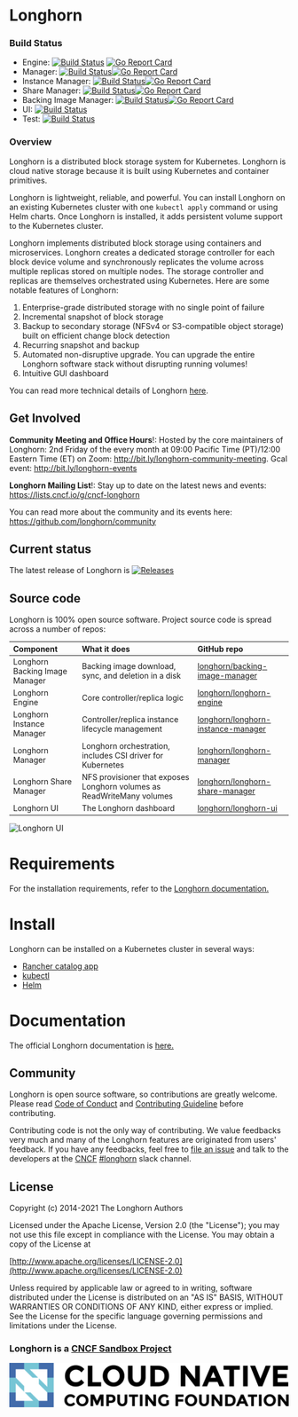 # Longhorn

### Build Status
* Engine: [![Build Status](https://drone-publish.longhorn.io/api/badges/longhorn/longhorn-engine/status.svg)](https://drone-publish.longhorn.io/longhorn/longhorn-engine) [![Go Report Card](https://goreportcard.com/badge/github.com/longhorn/longhorn-engine)](https://goreportcard.com/report/github.com/longhorn/longhorn-engine)
* Manager: [![Build Status](https://drone-publish.longhorn.io/api/badges/longhorn/longhorn-manager/status.svg)](https://drone-publish.longhorn.io/longhorn/longhorn-manager)[![Go Report Card](https://goreportcard.com/badge/github.com/longhorn/longhorn-manager)](https://goreportcard.com/report/github.com/longhorn/longhorn-manager)
* Instance Manager: [![Build Status](http://drone-publish.longhorn.io/api/badges/longhorn/longhorn-instance-manager/status.svg)](http://drone-publish.longhorn.io/longhorn/longhorn-instance-manager)[![Go Report Card](https://goreportcard.com/badge/github.com/longhorn/longhorn-instance-manager)](https://goreportcard.com/report/github.com/longhorn/longhorn-instance-manager)
* Share Manager: [![Build Status](http://drone-publish.longhorn.io/api/badges/longhorn/longhorn-share-manager/status.svg)](http://drone-publish.longhorn.io/longhorn/longhorn-share-manager)[![Go Report Card](https://goreportcard.com/badge/github.com/longhorn/longhorn-share-manager)](https://goreportcard.com/report/github.com/longhorn/longhorn-share-manager)
* Backing Image Manager: [![Build Status](http://drone-publish.longhorn.io/api/badges/longhorn/backing-image-manager/status.svg)](http://drone-publish.longhorn.io/longhorn/backing-image-manager)[![Go Report Card](https://goreportcard.com/badge/github.com/longhorn/backing-image-manager)](https://goreportcard.com/report/github.com/longhorn/backing-image-manager)
* UI: [![Build Status](https://drone-publish.longhorn.io/api/badges/longhorn/longhorn-ui/status.svg)](https://drone-publish.longhorn.io/longhorn/longhorn-ui)
* Test: [![Build Status](http://drone-publish.longhorn.io/api/badges/longhorn/longhorn-tests/status.svg)](http://drone-publish.longhorn.io/longhorn/longhorn-tests)

### Overview
Longhorn is a distributed block storage system for Kubernetes. Longhorn is cloud native storage because it is built using Kubernetes and container primitives. 

Longhorn is lightweight, reliable, and powerful. You can install Longhorn on an existing Kubernetes cluster with one `kubectl apply` command or using Helm charts. Once Longhorn is installed, it adds persistent volume support to the Kubernetes cluster.

Longhorn implements distributed block storage using containers and microservices. Longhorn creates a dedicated storage controller for each block device volume and synchronously replicates the volume across multiple replicas stored on multiple nodes. The storage controller and replicas are themselves orchestrated using Kubernetes. Here are some notable features of Longhorn:

1. Enterprise-grade distributed storage with no single point of failure
2. Incremental snapshot of block storage
3. Backup to secondary storage (NFSv4 or S3-compatible object storage) built on efficient change block detection
4. Recurring snapshot and backup
5. Automated non-disruptive upgrade. You can upgrade the entire Longhorn software stack without disrupting running volumes!
6. Intuitive GUI dashboard

You can read more technical details of Longhorn [here](https://longhorn.io/).


## Get Involved
**Community Meeting and Office Hours**!: Hosted by the core maintainers of Longhorn: 2nd Friday of the every month at 09:00 Pacific Time (PT)/12:00 Eastern Time (ET) on Zoom: http://bit.ly/longhorn-community-meeting. Gcal event: http://bit.ly/longhorn-events

**Longhorn Mailing List**!: Stay up to date on the latest news and events: https://lists.cncf.io/g/cncf-longhorn

You can read more about the community and its events here: https://github.com/longhorn/community

## Current status

The latest release of Longhorn is [![Releases](https://img.shields.io/github/release/longhorn/longhorn/all.svg)](https://github.com/longhorn/longhorn/releases)

## Source code
Longhorn is 100% open source software. Project source code is spread across a number of repos:

| Component                      | What it does                                                           | GitHub repo                                                                                 |
| :----------------------------- | :--------------------------------------------------------------------- | :------------------------------------------------------------------------------------------ |
| Longhorn Backing Image Manager | Backing image download, sync, and deletion in a disk                   | [longhorn/backing-image-manager](https://github.com/longhorn/backing-image-manager)         |
| Longhorn Engine                | Core controller/replica logic                                          | [longhorn/longhorn-engine](https://github.com/longhorn/longhorn-engine)                     |
| Longhorn Instance Manager      | Controller/replica instance lifecycle management                       | [longhorn/longhorn-instance-manager](https://github.com/longhorn/longhorn-instance-manager) |
| Longhorn Manager               | Longhorn orchestration, includes CSI driver for Kubernetes             | [longhorn/longhorn-manager](https://github.com/longhorn/longhorn-manager)                   |
| Longhorn Share Manager         | NFS provisioner that exposes Longhorn volumes as ReadWriteMany volumes | [longhorn/longhorn-share-manager](https://github.com/longhorn/longhorn-share-manager)       |
| Longhorn UI                    | The Longhorn dashboard                                                 | [longhorn/longhorn-ui](https://github.com/longhorn/longhorn-ui)                             |

![Longhorn UI](./longhorn-ui.png)

# Requirements

For the installation requirements, refer to the [Longhorn documentation.](https://longhorn.io/docs/latest/deploy/install/#installation-requirements)

# Install

Longhorn can be installed on a Kubernetes cluster in several ways:

- [Rancher catalog app](https://longhorn.io/docs/latest/deploy/install/install-with-rancher/)
- [kubectl](https://longhorn.io/docs/latest/deploy/install/install-with-kubectl/)
- [Helm](https://longhorn.io/docs/latest/deploy/install/install-with-helm/)

# Documentation

The official Longhorn documentation is [here.](https://longhorn.io/docs)

## Community

Longhorn is open source software, so contributions are greatly welcome. Please read [Code of Conduct](./CODE_OF_CONDUCT.md) and [Contributing Guideline](./CONTRIBUTING.md) before contributing.

Contributing code is not the only way of contributing. We value feedbacks very much and many of the Longhorn features are originated from users' feedback. If you have any feedbacks, feel free to [file an issue](https://github.com/longhorn/longhorn/issues/new/choose) and talk to the developers at the [CNCF](https://slack.cncf.io/) [#longhorn](https://cloud-native.slack.com/messages/longhorn) slack channel.

## License

Copyright (c) 2014-2021 The Longhorn Authors

Licensed under the Apache License, Version 2.0 (the "License"); you may not use this file except in compliance with the License. You may obtain a copy of the License at

[http://www.apache.org/licenses/LICENSE-2.0](http://www.apache.org/licenses/LICENSE-2.0)

Unless required by applicable law or agreed to in writing, software distributed under the License is distributed on an "AS IS" BASIS, WITHOUT WARRANTIES OR CONDITIONS OF ANY KIND, either express or implied. See the License for the specific language governing permissions and limitations under the License.

### Longhorn is a [CNCF Sandbox Project](https://www.cncf.io/sandbox-projects/)

![Longhorn is a CNCF Sandbox Project](https://github.com/cncf/artwork/blob/master/other/cncf/horizontal/color/cncf-color.png)
